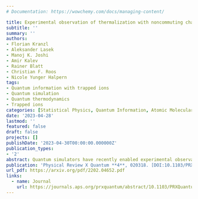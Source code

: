 ```yaml
---
# Documentation: https://wowchemy.com/docs/managing-content/

title: Experimental observation of thermalization with noncommuting charges
subtitle: ''
summary: ''
authors:
- Florian Kranzl
- Aleksander Lasek
- Manoj K. Joshi
- Amir Kalev
- Rainer Blatt
- Christian F. Roos
- Nicole Yunger Halpern
tags:
- Quantum information with trapped ions
- Quantum simulation
- Quantum thermodynamics
- Trapped ions
categories: [Statistical Physics, Quantum Information, Atomic Molecular & Optical]
date: '2023-04-28'
lastmod: ''
featured: false
draft: false
projects: []
publishDate: '2023-04-30T00:00:00.000000Z'
publication_types:
- '2'
abstract: Quantum simulators have recently enabled experimental observations of the internal thermalization of quantum many-body systems. Often, the global energy and particle number are conserved and the system is prepared with a well-defined particle number—in a microcanonical subspace. However, quantum evolution can also conserve quantities, or charges, that fail to commute with each other. Noncommuting charges have recently emerged as a subfield at the intersection of quantum thermodynamics and quantum information. Until now, this subfield has remained theoretical. We initiate the experimental testing of its predictions, with a trapped-ion simulator. We prepare 6–21 spins in an approximate microcanonical subspace, a generalization of the microcanonical subspace for accommodating noncommuting charges, which cannot necessarily have well-defined nontrivial values simultaneously. We simulate a Heisenberg evolution using laser-induced entangling interactions and collective spin rotations. The noncommuting charges are the three spin components. We find that small subsystems equilibrate to near a recently predicted non-Abelian thermal state. This work bridges quantum many-body simulators to the quantum thermodynamics of noncommuting charges, the predictions of which can now be tested.
publication: 'Physical Review X Quantum **4**, 020318. [DOI:10.1103/PRXQuantum.4.020318](https://doi.org/10.1103/PRXQuantum.4.020318)'
url_pdf: https://arxiv.org/pdf/2202.04652.pdf
links:
  - name: Journal
    url: https://journals.aps.org/prxquantum/abstract/10.1103/PRXQuantum.4.020318
---
```

